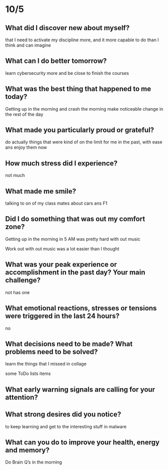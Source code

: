 # 10/5

## **What did I discover new about myself?**

that I need to activate my discipline more, and it more capable to do than I think and can imagine

## **What can I do better tomorrow?**

learn cybersecurity more and be close to finish the courses

## **What was the best thing that happened to me today?**

Getting up in the morning and crash the morning make noticeable change in the rest of the day  

## **What made you particularly proud or grateful?**

do actually things that were kind of on the limit for me in the past, with ease ans enjoy them now

## **How much stress did I experience?**

not much

## **What made me smile?**

talking to on of my class mates about cars ans F1

## **Did I do something that was out my comfort zone?**

Getting up in the morning in 5 AM was pretty hard with out music 

Work out with out music was a lot easier than I thought 

## What was your peak experience or accomplishment in the past day? Your main challenge?

not has one

## What emotional reactions, stresses or tensions were triggered in the last 24 hours?

 no 

## What decisions need to be made? What problems need to be solved?

learn the things that I missed in collage

some ToDo lists items

## What early warning signals are calling for your attention?

## What strong desires did you notice?

to keep learning and get to the interesting stuff in malware

## What can you do to improve your health, energy and memory?

Do Brain Q’s in the morning